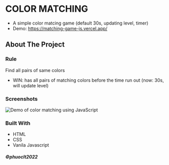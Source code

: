# COLOR MATCHING
* A simple color matcing game (default 30s, updating level, timer)
* Demo: https://matching-game-js.vercel.app/

<!-- ABOUT THE PROJECT -->
## About The Project

### Rule
Find all pairs of same colors
* WIN: has all pairs of matching colors before the time run out (now: 30s, will update level)
### Screenshots
![Demo of color matching using JavaScript]()

### Built With
* HTML  
* CSS
* Vanila Javascript

##### ©phuoclt2022 
